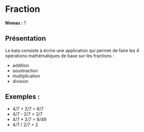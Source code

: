 # Fraction

**Niveau :** ? 

## Présentation

Le kata consiste à écrire une application qui permet de faire les 4 opérations mathématiques de base sur les fractions : 
 - addition
 - soustraction
 - multiplication
 - division

## Exemples :

 - 4/7 + 2/7 = 6/7
 - 4/7 - 2/7 = 2/7
 - 4/7 * 2/7 = 8/49
 - 4/7 / 2/7 = 2